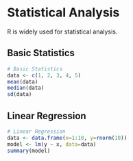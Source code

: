 # Statistical Analysis

R is widely used for statistical analysis.

## Basic Statistics

```r
# Basic Statistics
data <- c(1, 2, 3, 4, 5)
mean(data)
median(data)
sd(data)
```

## Linear Regression

```r
# Linear Regression
data <- data.frame(x=1:10, y=rnorm(10))
model <- lm(y ~ x, data=data)
summary(model)
```

